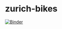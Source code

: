 # zurich-bikes
[![Binder](https://mybinder.org/badge.svg)](https://mybinder.org/v2/gh/imtoosweetheart/zurich-bikes/master?urlpath=%2Flab)
